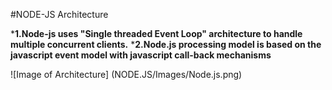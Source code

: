 #NODE-JS Architecture

***1.Node-js uses "Single threaded Event Loop" architecture to handle multiple concurrent clients.**
***2.Node.js processing model is based on the javascript event model with javascript call-back mechanisms**

![Image of Architecture]
(NODE.JS/Images/Node.js.png)